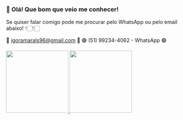 ### 👋 Olá! Que bom que veio me conhecer!

 Se quiser falar comigo pode me procurar pelo WhatsApp ou pelo email abaixo! 👇🏻👇🏻

 📧 igoramarals96@gmail.com 📧
 🟢 (51) 99234-4062 - WhatsApp 🟢
<div>
  
  <a href="https://github.com/WhiteMoscou">
  <img height="170em" margin="0" padding="0" border-radius="0" src="https://github-readme-stats.vercel.app/api?username=WhiteMoscou&show_icons=true&theme=NightOwl">
  <img height="170em" margin="0" padding="0" border-radius="0" src="https://github-readme-stats.vercel.app/api/top-langs/?username=WhiteMoscou&layout=compact&theme=NightOwl">
</div>
